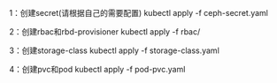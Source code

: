 1：创建secret(请根据自己的需要配置)
kubectl apply -f ceph-secret.yaml 

2：创建rbac和rbd-provisioner
kubectl apply -f rbac/

3：创建storage-class
kubectl apply -f storage-class.yaml 

4：创建pvc和pod
kubectl apply -f pod-pvc.yaml 
